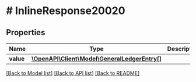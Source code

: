 # # InlineResponse20020

## Properties

Name | Type | Description | Notes
------------ | ------------- | ------------- | -------------
**value** | [**\OpenAPI\Client\Model\GeneralLedgerEntry[]**](GeneralLedgerEntry.md) |  | [optional]

[[Back to Model list]](../../README.md#models) [[Back to API list]](../../README.md#endpoints) [[Back to README]](../../README.md)
